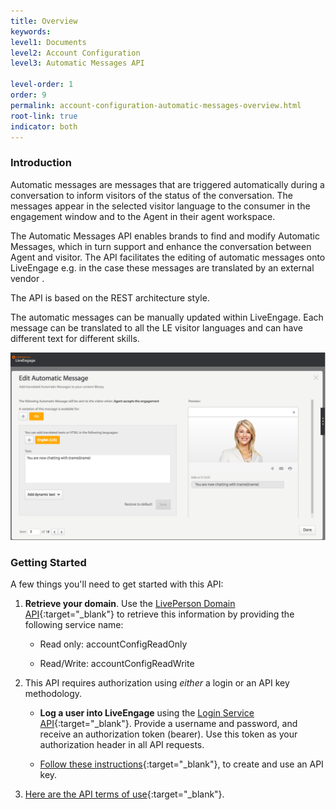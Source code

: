 ```yaml
---
title: Overview
keywords:
level1: Documents
level2: Account Configuration
level3: Automatic Messages API

level-order: 1
order: 9
permalink: account-configuration-automatic-messages-overview.html
root-link: true
indicator: both
---
```

### Introduction

Automatic messages are messages that are triggered automatically during a conversation to inform visitors of the status of the conversation. The messages appear in the selected visitor language to the consumer in the engagement window and to the Agent in their agent workspace.

The Automatic Messages API enables brands to find and modify Automatic Messages, which in turn support and enhance the conversation between Agent and visitor. The API facilitates the  editing of automatic messages onto LiveEngage e.g. in the case these messages are translated by an external vendor .

The API is based on the REST architecture style.

The automatic messages can be manually updated within LiveEngage. Each message can be translated to all the LE visitor languages and can have different text for different skills.

![AutomaticMessages](img/automaticmessages.png)

### Getting Started

A few things you'll need to get started with this API:

1. **Retrieve your domain**. Use the [LivePerson Domain API](agent-domain-domain-api.html){:target="_blank"} to retrieve this information by providing the following service name:

	* Read only: accountConfigReadOnly

	* Read/Write: accountConfigReadWrite

2. This API requires authorization using _either_ a login or an API key methodology.

	* **Log a user into LiveEngage** using the [Login Service API](login-getting-started.html){:target="_blank"}. Provide a username and password, and receive an authorization token (bearer). Use this token as your authorization header in all API requests.

	* [Follow these instructions](guides-gettingstarted.html){:target="_blank"}, to create and use an API key.

3. [Here are the API terms of use](https://www.liveperson.com/policies/apitou){:target="_blank"}.
